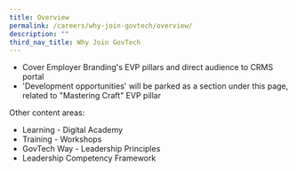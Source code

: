 ```yaml
---
title: Overview
permalink: /careers/why-join-govtech/overview/
description: ""
third_nav_title: Why Join GovTech
---
```

* Cover Employer Branding's EVP pillars and direct audience to CRMS portal  
* 'Development opportunities' will be parked as a section under this page, related to "Mastering Craft" EVP pillar

Other content areas:
* Learning - Digital Academy
* Training - Workshops
* GovTech Way - Leadership Principles
* Leadership Competency Framework